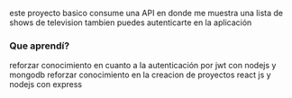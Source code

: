
este proyecto basico consume una API en donde me muestra una lista de shows de television
tambien puedes autenticarte en la aplicación

### Que aprendí?

reforzar conocimiento en cuanto a la autenticación por jwt con nodejs y mongodb
reforzar conocimiento en la creacion de proyectos react js y nodejs con express
